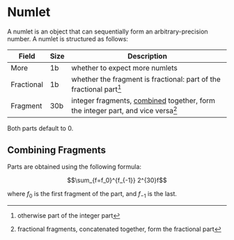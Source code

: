 # Numlet

A numlet is an object that can sequentially form an arbitrary-precision number. A numlet is structured as follows:

Field     |Size|Description
----------|----|-----------
More      |1b  |whether to expect more numlets
Fractional|1b  |whether the fragment is fractional: part of the fractional part[^integer-part]
Fragment  |30b |integer fragments, [combined](#combining-fragments) together, form the integer part, and vice versa[^vice-versa]

Both parts default to 0.

## Combining Fragments

Parts are obtained using the following formula:

$$\sum_{f=f_0}^{f_{-1}} 2^{30}f$$

where $f_0$ is the first fragment of the part, and $f_{-1}$ is the last.

[^integer-part]: otherwise part of the integer part
[^vice-versa]: fractional fragments, concatenated together, form the fractional part

